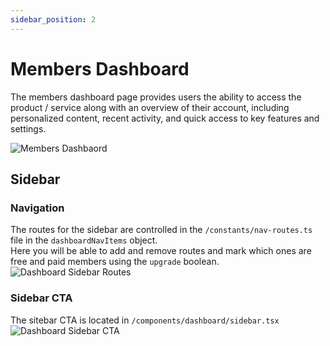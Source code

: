 ```yaml
---
sidebar_position: 2
---
```


# Members Dashboard

The members dashboard page provides users the ability to access the product / service along with an overview of their account, including personalized content, recent activity, and quick access to key features and settings. 

![Members Dashbaord](/img/members-dashboard.jpeg)

## Sidebar 
### Navigation
The routes for the sidebar are controlled in the `/constants/nav-routes.ts` file in the `dashboardNavItems` object.  
Here you will be able to add and remove routes and mark which ones are free and paid members using the `upgrade` boolean.  
![Dashboard Sidebar Routes](/img/dashboard-nav-routes.jpeg)

### Sidebar CTA
The sitebar CTA is located in `/components/dashboard/sidebar.tsx`  
![Dashboard Sidebar CTA](/img/dashboard-sidebar-cta.jpeg)

